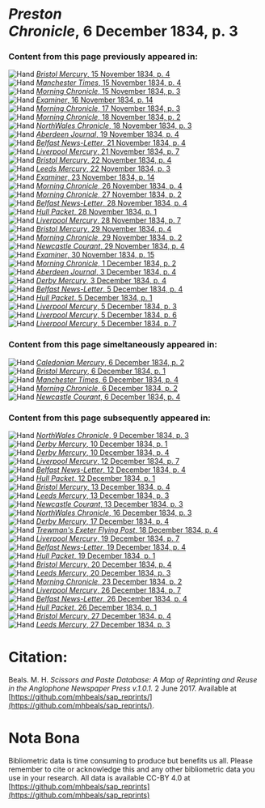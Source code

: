 # *Preston Chronicle*, 6 December 1834, p. 3  
  
### Content from this page previously appeared in:  
![Hand](http://scissorsandpaste.net/wp-content/uploads/2017/06/smallhandpointer.png) [*Bristol Mercury*, 15 November 1834, p. 4](https://mhbeals.github.io/sap_html/Bristol-Mercury/Bristol-Mercury-15-November-1834-p-4)  
![Hand](http://scissorsandpaste.net/wp-content/uploads/2017/06/smallhandpointer.png) [*Manchester Times*, 15 November 1834, p. 4](https://mhbeals.github.io/sap_html/Manchester-Times/Manchester-Times-15-November-1834-p-4)  
![Hand](http://scissorsandpaste.net/wp-content/uploads/2017/06/smallhandpointer.png) [*Morning Chronicle*, 15 November 1834, p. 3](https://mhbeals.github.io/sap_html/Morning-Chronicle/Morning-Chronicle-15-November-1834-p-3)  
![Hand](http://scissorsandpaste.net/wp-content/uploads/2017/06/smallhandpointer.png) [*Examiner*, 16 November 1834, p. 14](https://mhbeals.github.io/sap_html/Examiner/Examiner-16-November-1834-p-14)  
![Hand](http://scissorsandpaste.net/wp-content/uploads/2017/06/smallhandpointer.png) [*Morning Chronicle*, 17 November 1834, p. 3](https://mhbeals.github.io/sap_html/Morning-Chronicle/Morning-Chronicle-17-November-1834-p-3)  
![Hand](http://scissorsandpaste.net/wp-content/uploads/2017/06/smallhandpointer.png) [*Morning Chronicle*, 18 November 1834, p. 2](https://mhbeals.github.io/sap_html/Morning-Chronicle/Morning-Chronicle-18-November-1834-p-2)  
![Hand](http://scissorsandpaste.net/wp-content/uploads/2017/06/smallhandpointer.png) [*NorthWales Chronicle*, 18 November 1834, p. 3](https://mhbeals.github.io/sap_html/NorthWales-Chronicle/NorthWales-Chronicle-18-November-1834-p-3)  
![Hand](http://scissorsandpaste.net/wp-content/uploads/2017/06/smallhandpointer.png) [*Aberdeen Journal*, 19 November 1834, p. 4](https://mhbeals.github.io/sap_html/Aberdeen-Journal/Aberdeen-Journal-19-November-1834-p-4)  
![Hand](http://scissorsandpaste.net/wp-content/uploads/2017/06/smallhandpointer.png) [*Belfast News-Letter*, 21 November 1834, p. 4](https://mhbeals.github.io/sap_html/Belfast-News-Letter/Belfast-News-Letter-21-November-1834-p-4)  
![Hand](http://scissorsandpaste.net/wp-content/uploads/2017/06/smallhandpointer.png) [*Liverpool Mercury*, 21 November 1834, p. 7](https://mhbeals.github.io/sap_html/Liverpool-Mercury/Liverpool-Mercury-21-November-1834-p-7)  
![Hand](http://scissorsandpaste.net/wp-content/uploads/2017/06/smallhandpointer.png) [*Bristol Mercury*, 22 November 1834, p. 4](https://mhbeals.github.io/sap_html/Bristol-Mercury/Bristol-Mercury-22-November-1834-p-4)  
![Hand](http://scissorsandpaste.net/wp-content/uploads/2017/06/smallhandpointer.png) [*Leeds Mercury*, 22 November 1834, p. 3](https://mhbeals.github.io/sap_html/Leeds-Mercury/Leeds-Mercury-22-November-1834-p-3)  
![Hand](http://scissorsandpaste.net/wp-content/uploads/2017/06/smallhandpointer.png) [*Examiner*, 23 November 1834, p. 14](https://mhbeals.github.io/sap_html/Examiner/Examiner-23-November-1834-p-14)  
![Hand](http://scissorsandpaste.net/wp-content/uploads/2017/06/smallhandpointer.png) [*Morning Chronicle*, 26 November 1834, p. 4](https://mhbeals.github.io/sap_html/Morning-Chronicle/Morning-Chronicle-26-November-1834-p-4)  
![Hand](http://scissorsandpaste.net/wp-content/uploads/2017/06/smallhandpointer.png) [*Morning Chronicle*, 27 November 1834, p. 2](https://mhbeals.github.io/sap_html/Morning-Chronicle/Morning-Chronicle-27-November-1834-p-2)  
![Hand](http://scissorsandpaste.net/wp-content/uploads/2017/06/smallhandpointer.png) [*Belfast News-Letter*, 28 November 1834, p. 4](https://mhbeals.github.io/sap_html/Belfast-News-Letter/Belfast-News-Letter-28-November-1834-p-4)  
![Hand](http://scissorsandpaste.net/wp-content/uploads/2017/06/smallhandpointer.png) [*Hull Packet*, 28 November 1834, p. 1](https://mhbeals.github.io/sap_html/Hull-Packet/Hull-Packet-28-November-1834-p-1)  
![Hand](http://scissorsandpaste.net/wp-content/uploads/2017/06/smallhandpointer.png) [*Liverpool Mercury*, 28 November 1834, p. 7](https://mhbeals.github.io/sap_html/Liverpool-Mercury/Liverpool-Mercury-28-November-1834-p-7)  
![Hand](http://scissorsandpaste.net/wp-content/uploads/2017/06/smallhandpointer.png) [*Bristol Mercury*, 29 November 1834, p. 4](https://mhbeals.github.io/sap_html/Bristol-Mercury/Bristol-Mercury-29-November-1834-p-4)  
![Hand](http://scissorsandpaste.net/wp-content/uploads/2017/06/smallhandpointer.png) [*Morning Chronicle*, 29 November 1834, p. 2](https://mhbeals.github.io/sap_html/Morning-Chronicle/Morning-Chronicle-29-November-1834-p-2)  
![Hand](http://scissorsandpaste.net/wp-content/uploads/2017/06/smallhandpointer.png) [*Newcastle Courant*, 29 November 1834, p. 4](https://mhbeals.github.io/sap_html/Newcastle-Courant/Newcastle-Courant-29-November-1834-p-4)  
![Hand](http://scissorsandpaste.net/wp-content/uploads/2017/06/smallhandpointer.png) [*Examiner*, 30 November 1834, p. 15](https://mhbeals.github.io/sap_html/Examiner/Examiner-30-November-1834-p-15)  
![Hand](http://scissorsandpaste.net/wp-content/uploads/2017/06/smallhandpointer.png) [*Morning Chronicle*, 1 December 1834, p. 2](https://mhbeals.github.io/sap_html/Morning-Chronicle/Morning-Chronicle-1-December-1834-p-2)  
![Hand](http://scissorsandpaste.net/wp-content/uploads/2017/06/smallhandpointer.png) [*Aberdeen Journal*, 3 December 1834, p. 4](https://mhbeals.github.io/sap_html/Aberdeen-Journal/Aberdeen-Journal-3-December-1834-p-4)  
![Hand](http://scissorsandpaste.net/wp-content/uploads/2017/06/smallhandpointer.png) [*Derby Mercury*, 3 December 1834, p. 4](https://mhbeals.github.io/sap_html/Derby-Mercury/Derby-Mercury-3-December-1834-p-4)  
![Hand](http://scissorsandpaste.net/wp-content/uploads/2017/06/smallhandpointer.png) [*Belfast News-Letter*, 5 December 1834, p. 4](https://mhbeals.github.io/sap_html/Belfast-News-Letter/Belfast-News-Letter-5-December-1834-p-4)  
![Hand](http://scissorsandpaste.net/wp-content/uploads/2017/06/smallhandpointer.png) [*Hull Packet*, 5 December 1834, p. 1](https://mhbeals.github.io/sap_html/Hull-Packet/Hull-Packet-5-December-1834-p-1)  
![Hand](http://scissorsandpaste.net/wp-content/uploads/2017/06/smallhandpointer.png) [*Liverpool Mercury*, 5 December 1834, p. 3](https://mhbeals.github.io/sap_html/Liverpool-Mercury/Liverpool-Mercury-5-December-1834-p-3)  
![Hand](http://scissorsandpaste.net/wp-content/uploads/2017/06/smallhandpointer.png) [*Liverpool Mercury*, 5 December 1834, p. 6](https://mhbeals.github.io/sap_html/Liverpool-Mercury/Liverpool-Mercury-5-December-1834-p-6)  
![Hand](http://scissorsandpaste.net/wp-content/uploads/2017/06/smallhandpointer.png) [*Liverpool Mercury*, 5 December 1834, p. 7](https://mhbeals.github.io/sap_html/Liverpool-Mercury/Liverpool-Mercury-5-December-1834-p-7)  
  
### Content from this page simeltaneously appeared in:  
![Hand](http://scissorsandpaste.net/wp-content/uploads/2017/06/smallhandpointer.png) [*Caledonian Mercury*, 6 December 1834, p. 2](https://mhbeals.github.io/sap_html/Caledonian-Mercury/Caledonian-Mercury-6-December-1834-p-2)  
![Hand](http://scissorsandpaste.net/wp-content/uploads/2017/06/smallhandpointer.png) [*Bristol Mercury*, 6 December 1834, p. 1](https://mhbeals.github.io/sap_html/Bristol-Mercury/Bristol-Mercury-6-December-1834-p-1)  
![Hand](http://scissorsandpaste.net/wp-content/uploads/2017/06/smallhandpointer.png) [*Manchester Times*, 6 December 1834, p. 4](https://mhbeals.github.io/sap_html/Manchester-Times/Manchester-Times-6-December-1834-p-4)  
![Hand](http://scissorsandpaste.net/wp-content/uploads/2017/06/smallhandpointer.png) [*Morning Chronicle*, 6 December 1834, p. 2](https://mhbeals.github.io/sap_html/Morning-Chronicle/Morning-Chronicle-6-December-1834-p-2)  
![Hand](http://scissorsandpaste.net/wp-content/uploads/2017/06/smallhandpointer.png) [*Newcastle Courant*, 6 December 1834, p. 4](https://mhbeals.github.io/sap_html/Newcastle-Courant/Newcastle-Courant-6-December-1834-p-4)  
  
### Content from this page subsequently appeared in:  
![Hand](http://scissorsandpaste.net/wp-content/uploads/2017/06/smallhandpointer.png) [*NorthWales Chronicle*, 9 December 1834, p. 3](https://mhbeals.github.io/sap_html/NorthWales-Chronicle/NorthWales-Chronicle-9-December-1834-p-3)  
![Hand](http://scissorsandpaste.net/wp-content/uploads/2017/06/smallhandpointer.png) [*Derby Mercury*, 10 December 1834, p. 1](https://mhbeals.github.io/sap_html/Derby-Mercury/Derby-Mercury-10-December-1834-p-1)  
![Hand](http://scissorsandpaste.net/wp-content/uploads/2017/06/smallhandpointer.png) [*Derby Mercury*, 10 December 1834, p. 4](https://mhbeals.github.io/sap_html/Derby-Mercury/Derby-Mercury-10-December-1834-p-4)  
![Hand](http://scissorsandpaste.net/wp-content/uploads/2017/06/smallhandpointer.png) [*Liverpool Mercury*, 12 December 1834, p. 7](https://mhbeals.github.io/sap_html/Liverpool-Mercury/Liverpool-Mercury-12-December-1834-p-7)  
![Hand](http://scissorsandpaste.net/wp-content/uploads/2017/06/smallhandpointer.png) [*Belfast News-Letter*, 12 December 1834, p. 4](https://mhbeals.github.io/sap_html/Belfast-News-Letter/Belfast-News-Letter-12-December-1834-p-4)  
![Hand](http://scissorsandpaste.net/wp-content/uploads/2017/06/smallhandpointer.png) [*Hull Packet*, 12 December 1834, p. 1](https://mhbeals.github.io/sap_html/Hull-Packet/Hull-Packet-12-December-1834-p-1)  
![Hand](http://scissorsandpaste.net/wp-content/uploads/2017/06/smallhandpointer.png) [*Bristol Mercury*, 13 December 1834, p. 4](https://mhbeals.github.io/sap_html/Bristol-Mercury/Bristol-Mercury-13-December-1834-p-4)  
![Hand](http://scissorsandpaste.net/wp-content/uploads/2017/06/smallhandpointer.png) [*Leeds Mercury*, 13 December 1834, p. 3](https://mhbeals.github.io/sap_html/Leeds-Mercury/Leeds-Mercury-13-December-1834-p-3)  
![Hand](http://scissorsandpaste.net/wp-content/uploads/2017/06/smallhandpointer.png) [*Newcastle Courant*, 13 December 1834, p. 3](https://mhbeals.github.io/sap_html/Newcastle-Courant/Newcastle-Courant-13-December-1834-p-3)  
![Hand](http://scissorsandpaste.net/wp-content/uploads/2017/06/smallhandpointer.png) [*NorthWales Chronicle*, 16 December 1834, p. 3](https://mhbeals.github.io/sap_html/NorthWales-Chronicle/NorthWales-Chronicle-16-December-1834-p-3)  
![Hand](http://scissorsandpaste.net/wp-content/uploads/2017/06/smallhandpointer.png) [*Derby Mercury*, 17 December 1834, p. 4](https://mhbeals.github.io/sap_html/Derby-Mercury/Derby-Mercury-17-December-1834-p-4)  
![Hand](http://scissorsandpaste.net/wp-content/uploads/2017/06/smallhandpointer.png) [*Trewman's Exeter Flying Post*, 18 December 1834, p. 4](https://mhbeals.github.io/sap_html/Trewman's-Exeter-Flying-Post/Trewman's-Exeter-Flying-Post-18-December-1834-p-4)  
![Hand](http://scissorsandpaste.net/wp-content/uploads/2017/06/smallhandpointer.png) [*Liverpool Mercury*, 19 December 1834, p. 7](https://mhbeals.github.io/sap_html/Liverpool-Mercury/Liverpool-Mercury-19-December-1834-p-7)  
![Hand](http://scissorsandpaste.net/wp-content/uploads/2017/06/smallhandpointer.png) [*Belfast News-Letter*, 19 December 1834, p. 4](https://mhbeals.github.io/sap_html/Belfast-News-Letter/Belfast-News-Letter-19-December-1834-p-4)  
![Hand](http://scissorsandpaste.net/wp-content/uploads/2017/06/smallhandpointer.png) [*Hull Packet*, 19 December 1834, p. 1](https://mhbeals.github.io/sap_html/Hull-Packet/Hull-Packet-19-December-1834-p-1)  
![Hand](http://scissorsandpaste.net/wp-content/uploads/2017/06/smallhandpointer.png) [*Bristol Mercury*, 20 December 1834, p. 4](https://mhbeals.github.io/sap_html/Bristol-Mercury/Bristol-Mercury-20-December-1834-p-4)  
![Hand](http://scissorsandpaste.net/wp-content/uploads/2017/06/smallhandpointer.png) [*Leeds Mercury*, 20 December 1834, p. 3](https://mhbeals.github.io/sap_html/Leeds-Mercury/Leeds-Mercury-20-December-1834-p-3)  
![Hand](http://scissorsandpaste.net/wp-content/uploads/2017/06/smallhandpointer.png) [*Morning Chronicle*, 23 December 1834, p. 2](https://mhbeals.github.io/sap_html/Morning-Chronicle/Morning-Chronicle-23-December-1834-p-2)  
![Hand](http://scissorsandpaste.net/wp-content/uploads/2017/06/smallhandpointer.png) [*Liverpool Mercury*, 26 December 1834, p. 7](https://mhbeals.github.io/sap_html/Liverpool-Mercury/Liverpool-Mercury-26-December-1834-p-7)  
![Hand](http://scissorsandpaste.net/wp-content/uploads/2017/06/smallhandpointer.png) [*Belfast News-Letter*, 26 December 1834, p. 4](https://mhbeals.github.io/sap_html/Belfast-News-Letter/Belfast-News-Letter-26-December-1834-p-4)  
![Hand](http://scissorsandpaste.net/wp-content/uploads/2017/06/smallhandpointer.png) [*Hull Packet*, 26 December 1834, p. 1](https://mhbeals.github.io/sap_html/Hull-Packet/Hull-Packet-26-December-1834-p-1)  
![Hand](http://scissorsandpaste.net/wp-content/uploads/2017/06/smallhandpointer.png) [*Bristol Mercury*, 27 December 1834, p. 4](https://mhbeals.github.io/sap_html/Bristol-Mercury/Bristol-Mercury-27-December-1834-p-4)  
![Hand](http://scissorsandpaste.net/wp-content/uploads/2017/06/smallhandpointer.png) [*Leeds Mercury*, 27 December 1834, p. 3](https://mhbeals.github.io/sap_html/Leeds-Mercury/Leeds-Mercury-27-December-1834-p-3)  


# Citation: 

Beals. M. H. *Scissors and Paste Database: A Map of Reprinting and Reuse in the Anglophone Newspaper Press v.1.0.1.* 2 June 2017. Available at [https://github.com/mhbeals/sap_reprints/](https://github.com/mhbeals/sap_reprints/). 

# Nota Bona

Bibliometric data is time consuming to produce but benefits us all. Please remember to cite or acknowledge this and any other bibliometric data you use in your research. All data is available CC-BY 4.0 at [https://github.com/mhbeals/sap_reprints](https://github.com/mhbeals/sap_reprints)